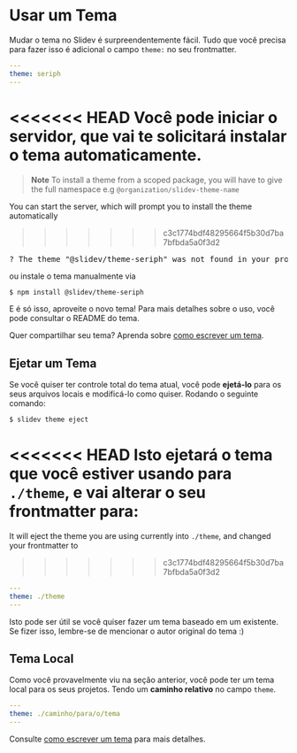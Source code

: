 # Usar um Tema

Mudar o tema no Slidev é surpreendentemente fácil. Tudo que você precisa para fazer isso é adicional o campo `theme:` no seu frontmatter.

```yaml
---
theme: seriph
---
```

<<<<<<< HEAD
Você pode iniciar o servidor, que vai te solicitará instalar o tema automaticamente.
=======
> **Note**
> To install a theme from a scoped package, you will have to give the full namespace e.g `@organization/slidev-theme-name`

You can start the server, which will prompt you to install the theme automatically
>>>>>>> c3c1774bdf48295664f5b30d7ba7bfbda5a0f3d2

<div class="language-md">
<pre>
<span class="token keyword">?</span> The theme <span class="token string">"@slidev/theme-seriph"</span> was not found in your project, do you want to install it now? › (Y/n)
</pre>
</div>

ou instale o tema manualmente via

```bash
$ npm install @slidev/theme-seriph
```

E é só isso, aproveite o novo tema! Para mais detalhes sobre o uso, você pode consultar o README do tema.

Quer compartilhar seu tema? Aprenda sobre [como escrever um tema](/themes/write-a-theme).

## Ejetar um Tema

Se você quiser ter controle total do tema atual, você pode **ejetá-lo** para os seus arquivos locais e modificá-lo como quiser. Rodando o seguinte comando:

```bash
$ slidev theme eject
```

<<<<<<< HEAD
Isto ejetará o tema que você estiver usando para `./theme`, e vai alterar o seu frontmatter para:
=======
It will eject the theme you are using currently into `./theme`, and changed your frontmatter to
>>>>>>> c3c1774bdf48295664f5b30d7ba7bfbda5a0f3d2

```yaml
---
theme: ./theme
---
```

Isto pode ser útil se você quiser fazer um tema baseado em um existente. Se fizer isso, lembre-se de mencionar o autor original do tema :)

## Tema Local

Como você provavelmente viu na seção anterior, você pode ter um tema local para os seus projetos. Tendo um **caminho relativo** no campo `theme`.

```yaml
---
theme: ./caminho/para/o/tema
---
```

Consulte [como escrever um tema](/themes/write-a-theme) para mais detalhes.
